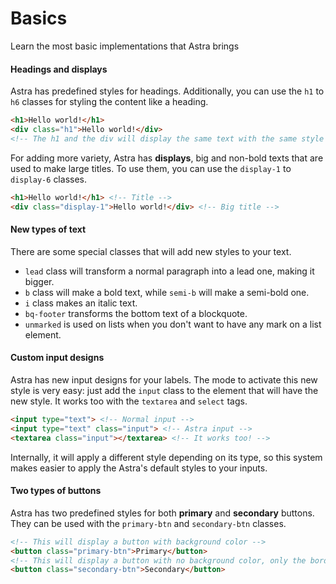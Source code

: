 # Basics
Learn the most basic implementations that Astra brings

#### Headings and displays

Astra has predefined styles for headings. Additionally, you can use the `h1` to `h6` classes for styling the content like a heading.
```html
<h1>Hello world!</h1>
<div class="h1">Hello world!</div>
<!-- The h1 and the div will display the same text with the same style -->
```
For adding more variety, Astra has **displays**, big and non-bold texts that are used to make large titles. To use them, you can use the `display-1` to `display-6` classes.
```html
<h1>Hello world!</h1> <!-- Title -->
<div class="display-1">Hello world!</div> <!-- Big title -->
```
#### New types of text

There are some special classes that will add new styles to your text. 

* `lead` class will transform a normal paragraph into a lead one, making it bigger.
* `b` class will make a bold text, while `semi-b` will make a semi-bold one.
* `i` class makes an italic text.
* `bq-footer`  transforms the bottom text of a blockquote.
* `unmarked` is used on lists when you don't want to have any mark on a list element.

#### Custom input designs

Astra has new input designs for your labels. The mode to activate this new style is very easy: just add the `input` class to the element that will have the new style. It works too with the `textarea` and `select` tags.

```html
<input type="text"> <!-- Normal input -->
<input type="text" class="input"> <!-- Astra input -->
<textarea class="input"></textarea> <!-- It works too! -->
```

 Internally, it will apply a different style depending on its type, so this system makes easier to apply the Astra's default styles to your inputs.
 
 #### Two types of buttons
 
 Astra has two predefined styles for both **primary** and **secondary** buttons. They can be used with the `primary-btn` and `secondary-btn` classes.
 
 ```html
 <!-- This will display a button with background color -->
<button class="primary-btn">Primary</button> 
<!-- This will display a button with no background color, only the borders -->
<button class="secondary-btn">Secondary</button>
```
